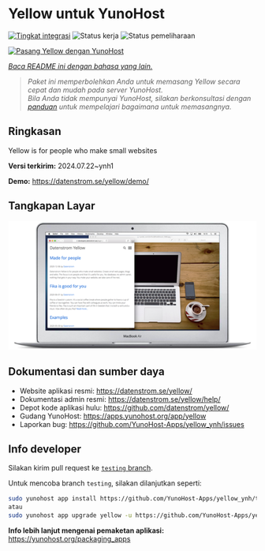 <!--
N.B.: README ini dibuat secara otomatis oleh <https://github.com/YunoHost/apps/tree/master/tools/readme_generator>
Ini TIDAK boleh diedit dengan tangan.
-->

# Yellow untuk YunoHost

[![Tingkat integrasi](https://dash.yunohost.org/integration/yellow.svg)](https://ci-apps.yunohost.org/ci/apps/yellow/) ![Status kerja](https://ci-apps.yunohost.org/ci/badges/yellow.status.svg) ![Status pemeliharaan](https://ci-apps.yunohost.org/ci/badges/yellow.maintain.svg)

[![Pasang Yellow dengan YunoHost](https://install-app.yunohost.org/install-with-yunohost.svg)](https://install-app.yunohost.org/?app=yellow)

*[Baca README ini dengan bahasa yang lain.](./ALL_README.md)*

> *Paket ini memperbolehkan Anda untuk memasang Yellow secara cepat dan mudah pada server YunoHost.*  
> *Bila Anda tidak mempunyai YunoHost, silakan berkonsultasi dengan [panduan](https://yunohost.org/install) untuk mempelajari bagaimana untuk memasangnya.*

## Ringkasan

Yellow is for people who make small websites

**Versi terkirim:** 2024.07.22~ynh1

**Demo:** <https://datenstrom.se/yellow/demo/>

## Tangkapan Layar

![Tangkapan Layar pada Yellow](./doc/screenshots/datenstrom-yellow-en.png)

## Dokumentasi dan sumber daya

- Website aplikasi resmi: <https://datenstrom.se/yellow/>
- Dokumentasi admin resmi: <https://datenstrom.se/yellow/help/>
- Depot kode aplikasi hulu: <https://github.com/datenstrom/yellow/>
- Gudang YunoHost: <https://apps.yunohost.org/app/yellow>
- Laporkan bug: <https://github.com/YunoHost-Apps/yellow_ynh/issues>

## Info developer

Silakan kirim pull request ke [`testing` branch](https://github.com/YunoHost-Apps/yellow_ynh/tree/testing).

Untuk mencoba branch `testing`, silakan dilanjutkan seperti:

```bash
sudo yunohost app install https://github.com/YunoHost-Apps/yellow_ynh/tree/testing --debug
atau
sudo yunohost app upgrade yellow -u https://github.com/YunoHost-Apps/yellow_ynh/tree/testing --debug
```

**Info lebih lanjut mengenai pemaketan aplikasi:** <https://yunohost.org/packaging_apps>
